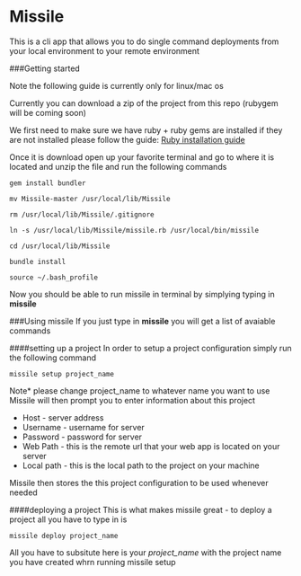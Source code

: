 # Missile
This is a cli app that allows you to do single command deployments from your local environment to your remote environment

###Getting started

Note the following guide is currently only for linux/mac os

Currently you can download a zip of the project from this repo (rubygem will be coming soon)

We first need to make sure we have ruby + ruby gems are installed if they are not installed please follow the guide: [Ruby installation guide](https://www.ruby-lang.org/en/documentation/installation/)

Once it is download open up your favorite terminal and go to where it is located and unzip the file and run the following commands
```
gem install bundler

mv Missile-master /usr/local/lib/Missile

rm /usr/local/lib/Missile/.gitignore

ln -s /usr/local/lib/Missile/missile.rb /usr/local/bin/missile

cd /usr/local/lib/Missile

bundle install

source ~/.bash_profile
```

Now you should be able to run missile in terminal by simplying typing in **missile**

###Using missile
If you just type in **missile** you will get a list of avaiable commands

####setting up a project
In order to setup a project configuration simply run the following command

```
missile setup project_name
```
Note* please change project_name to whatever name you want to use
Missile will then prompt you to enter information about this project
* Host - server address
* Username - username for server
* Password - password for server
* Web Path - this is the remote url that your web app is located on your server
* Local path - this is the local path to the project on your machine

Missile then stores the this project configuration to be used whenever needed

####deploying a project
This is what makes missile great - to deploy a project all you have to type in is

```
missile deploy project_name
```
All you have to subsitute here is your *project_name* with the project name you have created whrn running missile setup








